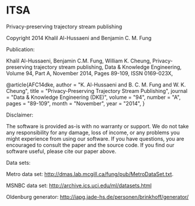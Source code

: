 # ITSA
Privacy-preserving trajectory stream publishing

Copyright 2014 Khalil Al-Hussaeni and Benjamin C. M. Fung 

Publication:

Khalil Al-Hussaeni, Benjamin C.M. Fung, William K. Cheung, Privacy-preserving trajectory stream publishing, 
Data & Knowledge Engineering, Volume 94, Part A, November 2014, Pages 89-109, ISSN 0169-023X,


@article{AFC14dke,
        author = "K. Al-Hussaeni and B. C. M. Fung and W. K. Cheung",
        title = "Privacy-Preserving Trajectory Stream Publishing",
        journal = "Data \& Knowledge Engineering (DKE)",
        volume = "94",
        number = "A",
        pages = "89-109",
        month = "November",
        year = "2014",
}

Disclaimer:

The software is provided as-is with no warranty or support. We do not take 
any responsibility for any damage, loss of income, or any problems you might 
experience from using our software. If you have questions, you are encouraged 
to consult the paper and the source code. If you find our software useful, 
please cite our paper above.

Data sets:

Metro data set: 
http://dmas.lab.mcgill.ca/fung/pub/MetroDataSet.txt.

MSNBC data set:
http://archive.ics.uci.edu/ml/datasets.html

Oldenburg generator:
http://iapg.jade-hs.de/personen/brinkhoff/generator/
